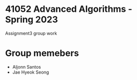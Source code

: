 <h1>41052 Advanced Algorithms - Spring 2023</h1>
<p>Assignment3 group work</p>

<h1>Group memebers</h1>
<ul>
    <li>Aljonn Santos</li>
    <li>Jae Hyeok Seong</li>
</ul>
